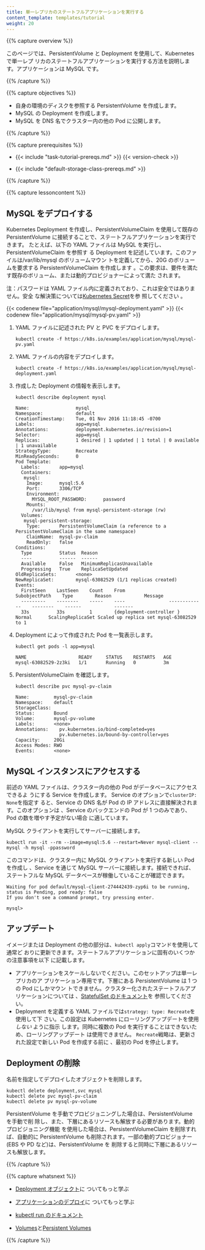 ```yaml
---
title: 単一レプリカのステートフルアプリケーションを実行する
content_template: templates/tutorial
weight: 20
---
```


{{% capture overview %}}

このページでは、PersistentVolume と Deployment を使用して、Kubernetes で単一レプ
リカのステートフルアプリケーションを実行する方法を説明します。アプリケーションは
MySQL です。

{{% /capture %}}

{{% capture objectives %}}

- 自身の環境のディスクを参照する PersistentVolume を作成します。
- MySQL の Deployment を作成します。
- MySQL を DNS 名でクラスター内の他の Pod に公開します。

{{% /capture %}}

{{% capture prerequisites %}}

- {{< include "task-tutorial-prereqs.md" >}} {{< version-check >}}

- {{< include "default-storage-class-prereqs.md" >}}

{{% /capture %}}

{{% capture lessoncontent %}}

## MySQL をデプロイする

Kubernetes Deployment を作成し、PersistentVolumeClaim を使用して既存の
PersistentVolume に接続することで、ステートフルアプリケーションを実行できます。
たとえば、以下の YAML ファイルは MySQL を実行し、PersistentVolumeClaim を参照す
る Deployment を記述しています。このファイルは/var/lib/mysql のボリュームマウン
トを定義してから、20G のボリュームを要求する PersistentVolumeClaim を作成します
。この要求は、要件を満たす既存のボリューム、または動的プロビジョナーによって満た
されます。

注：パスワードは YAML ファイル内に定義されており、これは安全ではありません。安全
な解決策については[Kubernetes Secret](/docs/concepts/configuration/secret/)を参
照してください 。

{{< codenew file="application/mysql/mysql-deployment.yaml" >}}
{{< codenew file="application/mysql/mysql-pv.yaml" >}}

1.  YAML ファイルに記述された PV と PVC をデプロイします。

        kubectl create -f https://k8s.io/examples/application/mysql/mysql-pv.yaml

1.  YAML ファイルの内容をデプロイします。

        kubectl create -f https://k8s.io/examples/application/mysql/mysql-deployment.yaml

1.  作成した Deployment の情報を表示します。

        kubectl describe deployment mysql

        Name:                 mysql
        Namespace:            default
        CreationTimestamp:    Tue, 01 Nov 2016 11:18:45 -0700
        Labels:               app=mysql
        Annotations:          deployment.kubernetes.io/revision=1
        Selector:             app=mysql
        Replicas:             1 desired | 1 updated | 1 total | 0 available | 1 unavailable
        StrategyType:         Recreate
        MinReadySeconds:      0
        Pod Template:
          Labels:       app=mysql
          Containers:
           mysql:
            Image:      mysql:5.6
            Port:       3306/TCP
            Environment:
              MYSQL_ROOT_PASSWORD:      password
            Mounts:
              /var/lib/mysql from mysql-persistent-storage (rw)
          Volumes:
           mysql-persistent-storage:
            Type:       PersistentVolumeClaim (a reference to a PersistentVolumeClaim in the same namespace)
            ClaimName:  mysql-pv-claim
            ReadOnly:   false
        Conditions:
          Type          Status  Reason
          ----          ------  ------
          Available     False   MinimumReplicasUnavailable
          Progressing   True    ReplicaSetUpdated
        OldReplicaSets:       <none>
        NewReplicaSet:        mysql-63082529 (1/1 replicas created)
        Events:
          FirstSeen    LastSeen    Count    From                SubobjectPath    Type        Reason            Message
          ---------    --------    -----    ----                -------------    --------    ------            -------
          33s          33s         1        {deployment-controller }             Normal      ScalingReplicaSet Scaled up replica set mysql-63082529 to 1

1.  Deployment によって作成された Pod を一覧表示します。

        kubectl get pods -l app=mysql

        NAME                   READY     STATUS    RESTARTS   AGE
        mysql-63082529-2z3ki   1/1       Running   0          3m

1.  PersistentVolumeClaim を確認します。

        kubectl describe pvc mysql-pv-claim

        Name:         mysql-pv-claim
        Namespace:    default
        StorageClass:
        Status:       Bound
        Volume:       mysql-pv-volume
        Labels:       <none>
        Annotations:    pv.kubernetes.io/bind-completed=yes
                        pv.kubernetes.io/bound-by-controller=yes
        Capacity:     20Gi
        Access Modes: RWO
        Events:       <none>

## MySQL インスタンスにアクセスする

前述の YAML ファイルは、クラスター内の他の Pod がデータベースにアクセスできるよ
うにする Service を作成します。 Service のオプションで`clusterIP: None`を指定す
ると、Service の DNS 名が Pod の IP アドレスに直接解決されます。このオプションは
、Service のバックエンドの Pod が 1 つのみであり、Pod の数を増やす予定がない場合
に適しています。

MySQL クライアントを実行してサーバーに接続します。

```
kubectl run -it --rm --image=mysql:5.6 --restart=Never mysql-client -- mysql -h mysql -ppassword
```

このコマンドは、クラスター内に MySQL クライアントを実行する新しい Pod を作成し
、Service を通じて MySQL サーバーに接続します。接続できれば、ステートフルな
MySQL データベースが稼働していることが確認できます。

```
Waiting for pod default/mysql-client-274442439-zyp6i to be running, status is Pending, pod ready: false
If you don't see a command prompt, try pressing enter.

mysql>
```

## アップデート

イメージまたは Deployment の他の部分は、`kubectl apply`コマンドを使用して通常ど
おりに更新できます。ステートフルアプリケーションに固有のいくつかの注意事項を以下
に記載します。

- アプリケーションをスケールしないでください。このセットアップは単一レプリカのア
  プリケーション専用です。下層にある PersistentVolume は 1 つの Pod にしかマウン
  トできません。クラスター化されたステートフルアプリケーションについては
  、[StatefulSet のドキュメント](/ja/docs/concepts/workloads/controllers/statefulset/)を
  参照してください。
- Deployment を定義する YAML ファイルでは`strategy: type: Recreate`を使用して下
  さい。この設定は Kubernetes にローリングアップデートを使用 _しない_ ように指示
  します。同時に複数の Pod を実行することはできないため、ローリングアップデート
  は使用できません。 `Recreate`戦略は、更新された設定で新しい Pod を作成する前に
  、最初の Pod を停止します。

## Deployment の削除

名前を指定してデプロイしたオブジェクトを削除します。

```
kubectl delete deployment,svc mysql
kubectl delete pvc mysql-pv-claim
kubectl delete pv mysql-pv-volume
```

PersistentVolume を手動でプロビジョニングした場合は、PersistentVolume を手動で削
除し、また、下層にあるリソースも解放する必要があります。動的プロビジョニング機能
を使用した場合は、PersistentVolumeClaim を削除すれば、自動的に PersistentVolume
も削除されます。一部の動的プロビジョナー(EBS や PD など)は、PersistentVolume を
削除すると同時に下層にあるリソースも解放します。

{{% /capture %}}

{{% capture whatsnext %}}

- [Deployment オブジェクト](/ja/docs/concepts/workloads/controllers/deployment/)に
  ついてもっと学ぶ

- [アプリケーションのデプロイ](/ja/docs/tasks/run-application/run-stateless-application-deployment/)に
  ついてもっと学ぶ

- [kubectl run のドキュメント](/docs/reference/generated/kubectl/kubectl-commands/#run)

- [Volumes](/docs/concepts/storage/volumes/)と[Persistent Volumes](/docs/concepts/storage/persistent-volumes/)

{{% /capture %}}
